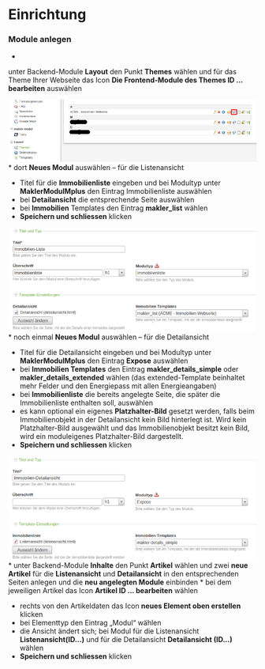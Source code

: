 # Einrichtung

### Module anlegen

* 
unter Backend-Module **Layout** den Punkt **Themes** wählen und für das Theme Ihrer Webseite das Icon **Die Frontend-Module des Themes ID … bearbeiten** auswählen

![](einrichtung-schritt1.png)
* 
dort **Neues Modul** auswählen – für die Listenansicht
 * Titel für die **Immobilienliste** eingeben und bei Modultyp unter **MaklerModulMplus**
den Eintrag Immobilienliste auswählen
 * bei **Detailansicht** die entsprechende Seite auswählen
 * bei **Immobilien** Templates den Eintrag **makler_list** wählen
 * **Speichern und schliessen** klicken

![](einrichtung-schritt2neu2.png)
* 
noch einmal **Neues Modul** auswählen – für die Detailansicht
 * Titel für die Detailansicht eingeben und bei Modultyp unter **MaklerModulMplus**
den Eintrag **Expose** auswählen
 * bei **Immobilien Templates** den Eintrag **makler_details_simple** oder **makler_details_extended** wählen (das extended-Template beinhaltet mehr Felder und den Energiepass mit allen Energieangaben)
 * bei **Immobilienliste** die bereits angelegte Seite, die später die Immobilienliste enthalten soll, auswählen
 * es kann optional ein eigenes **Platzhalter-Bild** gesetzt werden, falls beim Immobilienobjekt in der Detailansicht kein Bild hinterlegt ist. Wird kein Platzhalter-Bild ausgewählt und das Immobilienobjekt besitzt kein Bild, wird ein moduleigenes Platzhalter-Bild dargestellt. 
 * **Speichern und schliessen** klicken

![](einrichtung-schritt3.png)
* 
unter Backend-Module **Inhalte** den Punkt **Artikel** wählen und zwei **neue Artikel** für die **Listenansicht** und
**Detailansicht** in den entsprechenden Seiten anlegen und die **neu angelegten Module** einbinden
* 
bei dem jeweiligen Artikel das Icon **Artikel ID … bearbeiten** wählen
 * rechts von den Artikeldaten das Icon **neues Element oben erstellen** klicken
 * bei Elementtyp den Eintrag „Modul“ wählen
 * die Ansicht ändert sich; bei Modul für die Listenansicht **Listenansicht(ID...)**
und für die Detailansicht **Detailansicht (ID...)** wählen
 * **Speichern und schliessen** klicken